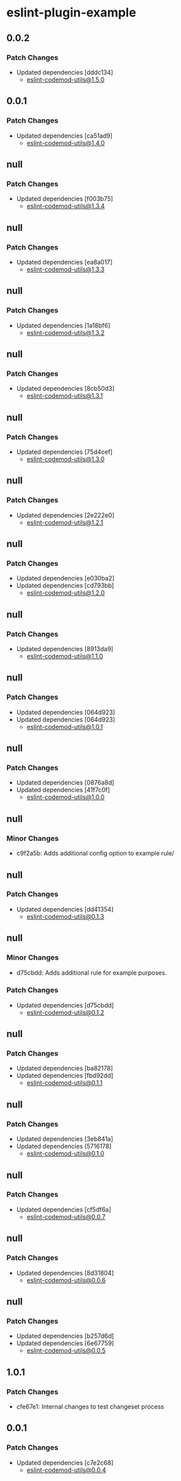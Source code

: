# eslint-plugin-example

## 0.0.2

### Patch Changes

- Updated dependencies [dddc134]
  - eslint-codemod-utils@1.5.0

## 0.0.1

### Patch Changes

- Updated dependencies [ca51ad9]
  - eslint-codemod-utils@1.4.0

## null

### Patch Changes

- Updated dependencies [f003b75]
  - eslint-codemod-utils@1.3.4

## null

### Patch Changes

- Updated dependencies [ea8a017]
  - eslint-codemod-utils@1.3.3

## null

### Patch Changes

- Updated dependencies [1a18bf6]
  - eslint-codemod-utils@1.3.2

## null

### Patch Changes

- Updated dependencies [8cb50d3]
  - eslint-codemod-utils@1.3.1

## null

### Patch Changes

- Updated dependencies [75d4cef]
  - eslint-codemod-utils@1.3.0

## null

### Patch Changes

- Updated dependencies [2e222e0]
  - eslint-codemod-utils@1.2.1

## null

### Patch Changes

- Updated dependencies [e030ba2]
- Updated dependencies [cd793bb]
  - eslint-codemod-utils@1.2.0

## null

### Patch Changes

- Updated dependencies [8913da9]
  - eslint-codemod-utils@1.1.0

## null

### Patch Changes

- Updated dependencies [064d923]
- Updated dependencies [064d923]
  - eslint-codemod-utils@1.0.1

## null

### Patch Changes

- Updated dependencies [0876a8d]
- Updated dependencies [41f7c0f]
  - eslint-codemod-utils@1.0.0

## null

### Minor Changes

- c9f2a5b: Adds additional config option to example rule/

## null

### Patch Changes

- Updated dependencies [dd41354]
  - eslint-codemod-utils@0.1.3

## null

### Minor Changes

- d75cbdd: Adds additional rule for example purposes.

### Patch Changes

- Updated dependencies [d75cbdd]
  - eslint-codemod-utils@0.1.2

## null

### Patch Changes

- Updated dependencies [ba82178]
- Updated dependencies [fbd92dd]
  - eslint-codemod-utils@0.1.1

## null

### Patch Changes

- Updated dependencies [3eb841a]
- Updated dependencies [5716178]
  - eslint-codemod-utils@0.1.0

## null

### Patch Changes

- Updated dependencies [cf5df6a]
  - eslint-codemod-utils@0.0.7

## null

### Patch Changes

- Updated dependencies [8d31804]
  - eslint-codemod-utils@0.0.6

## null

### Patch Changes

- Updated dependencies [b257d6d]
- Updated dependencies [6e67759]
  - eslint-codemod-utils@0.0.5

## 1.0.1

### Patch Changes

- cfe67e1: Internal changes to test changeset process

## 0.0.1

### Patch Changes

- Updated dependencies [c7e2c68]
  - eslint-codemod-utils@0.0.4
